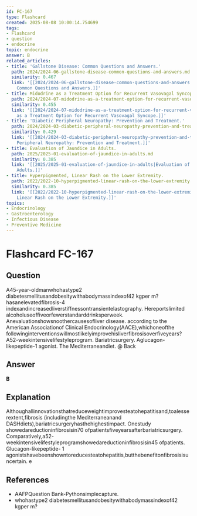 ```yaml
---
id: FC-167
type: Flashcard
created: 2025-08-08 10:00:14.754699
tags:
- Flashcard
- question
- endocrine
topic: endocrine
answer: B
related_articles:
- title: 'Gallstone Disease: Common Questions and Answers.'
  path: 2024/2024-06-gallstone-disease-common-questions-and-answers.md
  similarity: 0.467
  link: '[[2024/2024-06-gallstone-disease-common-questions-and-answers|Gallstone Disease:
    Common Questions and Answers.]]'
- title: Midodrine as a Treatment Option for Recurrent Vasovagal Syncope.
  path: 2024/2024-07-midodrine-as-a-treatment-option-for-recurrent-vasovagal-sync.md
  similarity: 0.455
  link: '[[2024/2024-07-midodrine-as-a-treatment-option-for-recurrent-vasovagal-sync|Midodrine
    as a Treatment Option for Recurrent Vasovagal Syncope.]]'
- title: 'Diabetic Peripheral Neuropathy: Prevention and Treatment.'
  path: 2024/2024-03-diabetic-peripheral-neuropathy-prevention-and-treatment.md
  similarity: 0.429
  link: '[[2024/2024-03-diabetic-peripheral-neuropathy-prevention-and-treatment|Diabetic
    Peripheral Neuropathy: Prevention and Treatment.]]'
- title: Evaluation of Jaundice in Adults.
  path: 2025/2025-01-evaluation-of-jaundice-in-adults.md
  similarity: 0.385
  link: '[[2025/2025-01-evaluation-of-jaundice-in-adults|Evaluation of Jaundice in
    Adults.]]'
- title: Hyperpigmented, Linear Rash on the Lower Extremity.
  path: 2022/2022-10-hyperpigmented-linear-rash-on-the-lower-extremity.md
  similarity: 0.385
  link: '[[2022/2022-10-hyperpigmented-linear-rash-on-the-lower-extremity|Hyperpigmented,
    Linear Rash on the Lower Extremity.]]'
topics:
- Endocrinology
- Gastroenterology
- Infectious Disease
- Preventive Medicine
---
```


# Flashcard FC-167

## Question

A45-year-oldmanwhohastype2 diabetesmellitusandobesitywithabodymassindexof42 kgper m? hasanelevatedfibrosis-4 indexandincreasedliverstiffnessontransientelastography. Hereportslimited alcoholuseoffiveorfewerstandarddrinksperweek. Anevaluationshowsnoothercausesofliver disease. according to the American Associationof Clinical Endocrinology(AACE),whichoneofthe followinginterventionswillmostlikelyimprovehisliverfibrosisoverfiveyears? A52-weekintensivelifestyleprogram. Bariatricsurgery. Aglucagon-likepeptide-1 agonist. The Mediterraneandiet. @ Back

## Answer

**B**

## Explanation

Althoughallinnovationsthatreduceweightimprovesteatohepatitisand,toalesserextent,fibrosis (includingthe Mediterraneanand DASHdiets),bariatricsurgeryhasthehighestimpact. Onestudy showedareductioninfibrosisin70 ofpatientsfiveyearsafterbariatricsurgery. Comparatively,a52- weekintensivelifestyleprogramshowedareductioninfibrosisin45 ofpatients. Glucagon-likepeptide- 1 agonistshavebeenshowntoreducesteatohepatitis,butthebenefitonfibrosisisuncertain. e

## References

- AAFPQuestion Bank-Pythonsimplecapture.
- whohastype2 diabetesmellitusandobesitywithabodymassindexof42 kgper m?

